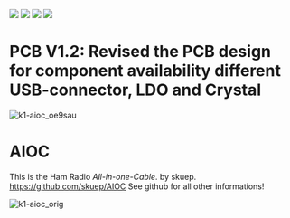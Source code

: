 [![](https://dcbadge.vercel.app/api/server/wCbXu9R95C?style=flat&theme=default-inverted)](https://discord.gg/wCbXu9R95C)
[![](https://img.shields.io/github/stars/skuep/AIOC)](https://github.com/skuep/AIOC/stargazers)
[![](https://img.shields.io/github/v/release/skuep/AIOC?sort=semver)](https://github.com/skuep/AIOC/releases)
[![](https://img.shields.io/github/license/skuep/AIOC)](https://github.com/skuep/AIOC/blob/master/LICENSE.md)

# PCB V1.2: Revised the PCB design for component availability different USB-connector, LDO and Crystal

![k1-aioc_oe9sau](https://github.com/OE9SAU/AIOC/assets/114362733/22335a1f-d549-4014-81ed-362d356a1ace)


# AIOC
This is the Ham Radio *All-in-one-Cable*. by skuep. https://github.com/skuep/AIOC
See github for all other informations!

![k1-aioc_orig](https://github.com/OE9SAU/AIOC/assets/114362733/5cb6774a-349a-457d-bba1-36f11c0b6351)
